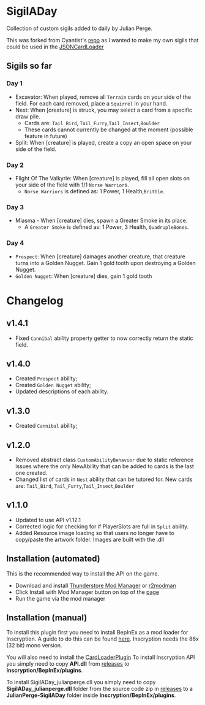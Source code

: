 # SigilADay
Collection of custom sigils added to daily by Julian Perge.

This was forked from Cyantist's [repo](https://github.com/ScottWilson0903/SigilADay/) as I wanted to make my own sigils that could be used in the [JSONCardLoader](https://github.com/MADH95/JSONLoaderPlugin)

## Sigils so far
### Day 1
- Excavator: When played, remove all `Terrain` cards on your side of the field. For each card removed, place a `Squirrel` in your hand.
- Nest: When [creature] is struck, you may select a card from a specific draw pile.
  * Cards are: `Tail_Bird`, `Tail_Furry`,`Tail_Insect`,`Boulder`
  * These cards cannot currently be changed at the moment (possible feature in future)
- Split: When [creature] is played, create a copy an open space on your side of the field.

### Day 2
- Flight Of The Valkyrie: When [creature] is played, fill all open slots on your side of the field with 1/1 `Norse Warrior`s.
  * `Norse Warriors` is defined as: 1 Power, 1 Health,`Brittle`.

### Day 3
- Miasma - When [creature] dies, spawn a Greater Smoke in its place.
  * A `Greater Smoke` is defined as: 1 Power, 3 Health, `QuadrupleBones`.

### Day 4
- `Prospect`: When [creature] damages another creature, that creature turns into a Golden Nugget. Gain 1 gold tooth upon destroying a Golden Nugget.
- `Golden Nugget`: When [creature] dies, gain 1 gold tooth

# Changelog

## v1.4.1
- Fixed `Cannibal` ability property getter to now correctly return the static field.

## v1.4.0
- Created `Prospect` ability;
- Created `Golden Nugget` ability;
- Updated descriptions of each ability.

## v1.3.0
- Created `Cannibal` ability;

## v1.2.0
- Removed abstract class `CustomAbilityBehavior` due to static reference issues where the only NewAbility that can be added to cards is the last one created.
- Changed list of cards in `Nest` ability that can be tutored for. New cards are: `Tail_Bird`, `Tail_Furry`,`Tail_Insect`,`Boulder`

## v1.1.0
- Updated to use API v1.12.1
- Corrected logic for checking for if PlayerSlots are full in `Split` ability.
- Added Resource image loading so that users no longer have to copy/paste the artwork folder. Images are built with the .dll

## Installation (automated)
This is the recommended way to install the API on the game.

- Download and install [Thunderstore Mod Manager](https://www.overwolf.com/app/Thunderstore-Thunderstore_Mod_Manager) or [r2modman](https://timberborn.thunderstore.io/package/ebkr/r2modman/)
- Click Install with Mod Manager button on top of the [page](https://inscryption.thunderstore.io/package/Cyantist/SigilADay/)
- Run the game via the mod manager

## Installation (manual)
To install this plugin first you need to install BepInEx as a mod loader for Inscryption. A guide to do this can be found [here](https://docs.bepinex.dev/articles/user_guide/installation/index.html#where-to-download-bepinex). Inscryption needs the 86x (32 bit) mono version.

You will also need to install the [CardLoaderPlugin](https://github.com/ScottWilson0903/InscryptionAPI)
To install Inscryption API you simply need to copy **API.dll** from [releases](https://github.com/ScottWilson0903/InscryptionAPI/releases) to **Inscryption/BepInEx/plugins**.

To install SigilADay_julianperge.dll you simply need to copy **SigilADay_julianperge.dll** folder from the source code zip in [releases](https://github.com/julian-perge/SigilADay/releases) to a **JulianPerge-SigilADay** folder inside **Inscryption/BepInEx/plugins**.